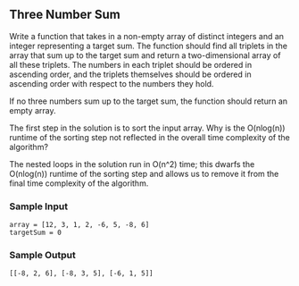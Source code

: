 
## Three Number Sum

Write a function that takes in a non-empty array of distinct integers and an
integer representing a target sum. The function should find all triplets in
the array that sum up to the target sum and return a two-dimensional array of
all these triplets. The numbers in each triplet should be ordered in ascending
order, and the triplets themselves should be ordered in ascending order with
respect to the numbers they hold.

If no three numbers sum up to the target sum, the function should return an
empty array.

The first step in the solution is to sort the input array. Why is the
O(nlog(n)) runtime of the sorting step not reflected in the overall
time complexity of the algorithm?

The nested loops in the solution run in O(n^2) time; this dwarfs the
O(nlog(n)) runtime of the sorting step and allows us to remove it from
the final time complexity of the algorithm.

### Sample Input
```
array = [12, 3, 1, 2, -6, 5, -8, 6]
targetSum = 0
```

### Sample Output
```
[[-8, 2, 6], [-8, 3, 5], [-6, 1, 5]]
```
